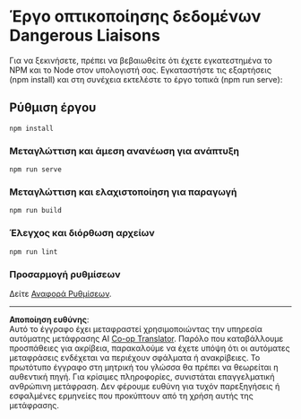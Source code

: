 <!--
CO_OP_TRANSLATOR_METADATA:
{
  "original_hash": "5c51a54dd89075a7a362890117b7ed9e",
  "translation_date": "2025-08-26T22:46:14+00:00",
  "source_file": "3-Data-Visualization/13-meaningful-visualizations/starter/README.md",
  "language_code": "el"
}
-->
# Έργο οπτικοποίησης δεδομένων Dangerous Liaisons

Για να ξεκινήσετε, πρέπει να βεβαιωθείτε ότι έχετε εγκατεστημένα το NPM και το Node στον υπολογιστή σας. Εγκαταστήστε τις εξαρτήσεις (npm install) και στη συνέχεια εκτελέστε το έργο τοπικά (npm run serve):

## Ρύθμιση έργου
```
npm install
```

### Μεταγλώττιση και άμεση ανανέωση για ανάπτυξη
```
npm run serve
```

### Μεταγλώττιση και ελαχιστοποίηση για παραγωγή
```
npm run build
```

### Έλεγχος και διόρθωση αρχείων
```
npm run lint
```

### Προσαρμογή ρυθμίσεων
Δείτε [Αναφορά Ρυθμίσεων](https://cli.vuejs.org/config/).

---

**Αποποίηση ευθύνης**:  
Αυτό το έγγραφο έχει μεταφραστεί χρησιμοποιώντας την υπηρεσία αυτόματης μετάφρασης AI [Co-op Translator](https://github.com/Azure/co-op-translator). Παρόλο που καταβάλλουμε προσπάθειες για ακρίβεια, παρακαλούμε να έχετε υπόψη ότι οι αυτόματες μεταφράσεις ενδέχεται να περιέχουν σφάλματα ή ανακρίβειες. Το πρωτότυπο έγγραφο στη μητρική του γλώσσα θα πρέπει να θεωρείται η αυθεντική πηγή. Για κρίσιμες πληροφορίες, συνιστάται επαγγελματική ανθρώπινη μετάφραση. Δεν φέρουμε ευθύνη για τυχόν παρεξηγήσεις ή εσφαλμένες ερμηνείες που προκύπτουν από τη χρήση αυτής της μετάφρασης.
